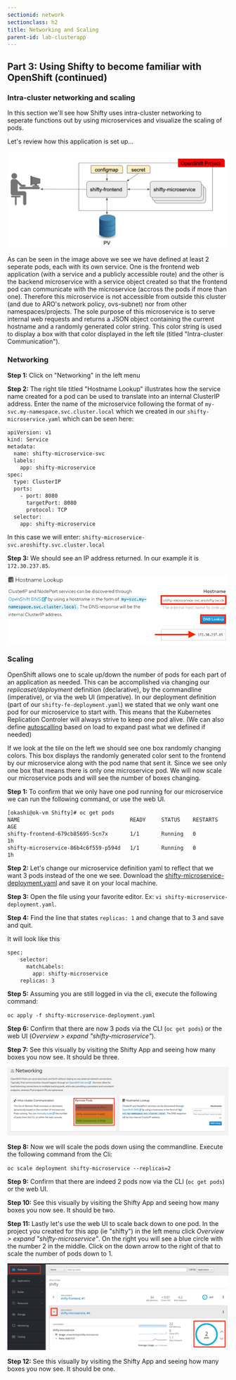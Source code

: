 ```yaml
---
sectionid: network
sectionclass: h2
title: Networking and Scaling
parent-id: lab-clusterapp
---
```


## Part 3: Using Shifty to become familiar with OpenShift (continued)

### Intra-cluster networking and scaling
In this section we'll see how Shifty uses intra-cluster networking to seperate functions out by using microservices and visualize the scaling of pods.

Let's review how this application is set up...

![Shifty Diagram](/media/managedlab/4-shifty-arch.png)

As can be seen in the image above we see we have defined at least 2 seperate pods, each with its own service.  One is the frontend web application (with a service and a publicly accessible route) and the other is the backend microservice with a service object created so that the frontend pod can communicate with the microservice (accross the pods if more than one).  Therefore this microservice is not accessible from outside this cluster (and due to ARO's network policy, ovs-subnet) nor from other namespaces/projects.  The sole purpose of this microservice is to serve internal web requests and returns a JSON object containing the current hostname and a randomly generated color string.  This color string is used to display a box with that color displayed in the left tile (titled "Intra-cluster Communication").


### Networking
**Step 1:** Click on "Networking" in the left menu

**Step 2:** The right tile titled "Hostname Lookup" illustrates how the service name created for a pod can be used to translate into an internal ClusterIP address. Enter the name of the microservice following the format of `my-svc.my-namespace.svc.cluster.local` which we created in our `shifty-microservice.yaml` which can be seen here:

```
apiVersion: v1
kind: Service
metadata:
  name: shifty-microservice-svc
  labels:
    app: shifty-microservice
spec:
  type: ClusterIP
  ports:
    - port: 8080
      targetPort: 8080
      protocol: TCP
  selector:
    app: shifty-microservice
```
In this case we will enter: `shifty-microservice-svc.aroshifty.svc.cluster.local`

**Step 3:** We should see an IP address returned.  In our example it is ```172.30.237.85```.

![Shifty DNS](/media/managedlab/20-shifty-dns.png)

### Scaling
OpenShift allows one to scale up/down the number of pods for each part of an application as needed.  This can be accomplished via changing our *replicaset/deployment* definition (declarative), by the commandline (imperative), or via the web UI (imperative). In our deployment definition (part of our `shifty-fe-deployment.yaml`) we stated that we only want one pod for our microservice to start with. This means that the Kubernetes Replication Controler will always strive to keep one pod alive.  (We can also define [autoscalling](https://docs.openshift.com/container-platform/3.11/dev_guide/pod_autoscaling.html) based on load to expand past what we defined if needed)

If we look at the tile on the left we should see one box randomly changing colors.  This box displays the randomly generated color sent to the frontend by our microservice along with the pod name that sent it. Since we see only one box that means there is only one microservice pod.  We will now scale our microservice pods and will see the number of boxes changing.

**Step 1:** To confirm that we only have one pod running for our microservice we can run the following command, or use the web UI.
```
[okashi@ok-vm Shifty]# oc get pods
NAME                                   READY     STATUS    RESTARTS   AGE
shifty-frontend-679cb85695-5cn7x       1/1       Running   0          1h
shifty-microservice-86b4c6f559-p594d   1/1       Running   0          1h
```

**Step 2:** Let's change our microservice definition yaml to reflect that we want 3 pods instead of the one we see.  Download the [shifty-microservice-deployment.yaml](/yaml/shifty-microservice-deployment.yaml) and save it on your local machine.

**Step 3:** Open the file using your favorite editor. Ex: `vi shifty-microservice-deployment.yaml`.

**Step 4:** Find the line that states `replicas: 1` and change that to 3 and save and quit.

It will look like this
```
spec:
    selector:
      matchLabels:
        app: shifty-microservice
    replicas: 3
 ```
 
 **Step 5:** Assuming you are still logged in via the cli, execute the following command:
 
 `oc apply -f shifty-microservice-deployment.yaml`
 
 **Step 6:** Confirm that there are now 3 pods via the CLI (`oc get pods`) or the web UI (*Overview > expand "shifty-microservice"*).
 
 **Step 7:** See this visually by visiting the Shifty App and seeing how many boxes you now see.  It should be three.
 
![UI Scale](/media/managedlab/22-shifty-colorspods.png)
 
 **Step 8:** Now we will scale the pods down using the commandline.  Execute the following command from the Cli: 
 
 `oc scale deployment shifty-microservice --replicas=2`
 
 **Step 9:** Confirm that there are indeed 2 pods now via the CLI (`oc get pods`) or the web UI.
 
 **Step 10:** See this visually by visiting the Shifty App and seeing how many boxes you now see.  It should be two.
 
 **Step 11:** Lastly let's use the web UI to scale back down to one pod.  In the project you created for this app (ie "shifty") in the left menu click *Overview > expand "shifty-microservice"*.  On the right you will see a blue circle with the number 2 in the middle. Click on the down arrow to the right of that to scale the number of pods down to 1.
 
 ![UI Scale](/media/managedlab/21-shifty-uiscale.png)
 
 **Step 12:** See this visually by visiting the Shifty App and seeing how many boxes you now see.  It should be one.
